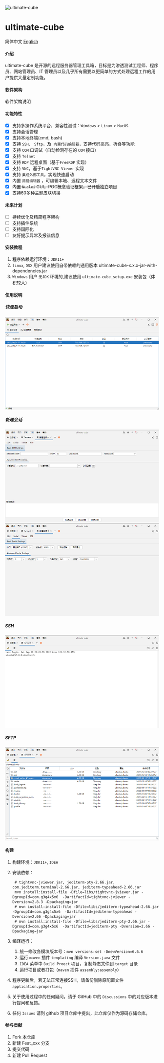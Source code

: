 [//]: # (<p>)

[//]: # (  <img src="doc/img/cube.jpg" alt="G3G4X5X6"/>)

[//]: # (</p>)
![ultimate-cube](https://socialify.git.ci/G3G4X5X6/ultimate-cube/image?description=1&font=KoHo&forks=1&issues=1&language=1&owner=1&pattern=Circuit%20Board&pulls=1&stargazers=1)

# ultimate-cube

简体中文 [English](README.en.md)

#### 介绍

ultimate-cube 是开源的远程服务器管理工具箱，目标是为渗透测试工程师、程序员、网站管理员、IT 管理员以及几乎所有需要以更简单的方式处理远程工作的用户提供大量定制功能。

#### 软件架构

软件架构说明

#### 功能特性

- [x] 支持多操作系统平台，兼容性测试：`Windows` > `Linux` > `MacOS`
- [x] 支持会话管理
- [x] 支持本地终端(cmd, bash)
- [x] 支持 `SSH`、 `Sftp`，及` 内置代码编辑器`，支持代码高亮、折叠等功能
- [x] 支持  `COM`  口调试（自动检测存在的 `COM` 接口）
- [x] 支持 `Telnet`
- [x] 支持 `RDP` 远程桌面（基于`FreeRDP` 实现）
- [x] 支持 `VNC`，基于`TightVNC Viewer` 实现
- [x] 支持 `集成外部工具`，实现快速启动
- [x] 内置 `简易编辑器` ，可编辑本地、远程文本文件
- [x] <del>内置 `Nuclei` GUI，POC概念验证框架，已开启独立项目</del>
- [x] 支持60多种主题皮肤切换

#### 未来计划

- [ ] 持续优化及精简程序架构
- [ ] 支持插件系统
- [ ] 支持国际化
- [ ] 友好提示异常及报错信息

#### 安装教程

1. 程序依赖运行环境：`JDK11+`
1. `linux`, `OSX` 用户建议使用自带依赖的通用版本 ultimate-cube-x.x.x-jar-with-dependencies.jar
1. `Windows` 用户 `无JDK` 环境的,建议使用 `ultimate-cube_setup.exe` 安装包（体积较大）

#### 使用说明

##### 快速启动

![SSH](doc/img/img_4.png)

##### 新建会话

![SSH](doc/img/img_2.png)
![Serial](doc/img/img_3.png)

##### SSH

![img.png](doc/img/img.png)

##### SFTP

![img.png](doc/img/img_1.png)

#### 构建

1. 构建环境：`JDK11+`, `IDEA`
2. 安装依赖：
   ```shell
    # tightvnc-jviewer.jar, jediterm-pty-2.66.jar, com.jediterm.terminal-2.66.jar, jediterm-typeahead-2.66.jar
    mvn install:install-file -Dfile=libs/tightvnc-jviewer.jar -DgroupId=com.g3g4x5x6  -DartifactId=tightvnc-jviewer -Dversion=2.8.3 -Dpackaging=jar
    # mvn install:install-file -Dfile=libs/jediterm-typeahead-2.66.jar -DgroupId=com.g3g4x5x6  -DartifactId=jediterm-typeahead -Dversion=2.66 -Dpackaging=jar
    # mvn install:install-file -Dfile=libs/jediterm-pty-2.66.jar -DgroupId=com.g3g4x5x6  -DartifactId=jediterm-pty -Dversion=2.66 -Dpackaging=jar
   ```
3. 编译运行：
    1. 统一修改各模块版本号：`mvn versions:set -DnewVersion=6.6.6`
    2. 运行 `maven` 插件 `templating` 编译 `Version.java` 文件
    3. `IDEA` 菜单中 `Build Proect` 项目，复制静态文件到 `target` 目录
    4. 运行项目或者打包（`maven` 插件 `assembly:assembly`）


1. 程序更新后，若无法正常连接SSH，请备份删除原配置文件 `application.properties`。
2. 关于使用过程中的任何疑问，请于 GitHub 中的 `Discussions` 中的对应版本进行提问和反馈。
3. 任何 `Issues` 请到 github 项目仓库中提出，此仓库仅作为源码存储仓库。

#### 参与贡献

1. Fork 本仓库
2. 新建 Feat_xxx 分支
3. 提交代码
4. 新建 Pull Request

